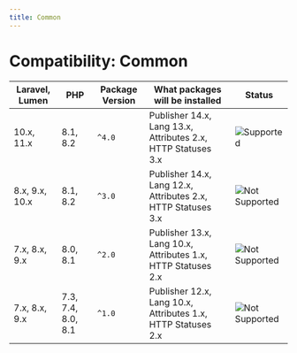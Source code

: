 ```yaml
---
title: Common
---
```


# Compatibility: Common

| Laravel, Lumen | PHP                | Package Version | What packages will be installed                              | Status                                |
|----------------|--------------------|-----------------|--------------------------------------------------------------|---------------------------------------|
| 10.x, 11.x     | 8.1, 8.2           | `^4.0`          | Publisher 14.x, Lang 13.x, Attributes 2.x, HTTP Statuses 3.x | ![Supported][badge_supported]         |
| 8.x, 9.x, 10.x | 8.1, 8.2           | `^3.0`          | Publisher 14.x, Lang 12.x, Attributes 2.x, HTTP Statuses 3.x | ![Not Supported][badge_not_supported] |
| 7.x, 8.x, 9.x  | 8.0, 8.1           | `^2.0`          | Publisher 13.x, Lang 10.x, Attributes 1.x, HTTP Statuses 2.x | ![Not Supported][badge_not_supported] |
| 7.x, 8.x, 9.x  | 7.3, 7.4, 8.0, 8.1 | `^1.0`          | Publisher 12.x, Lang 10.x, Attributes 1.x, HTTP Statuses 2.x | ![Not Supported][badge_not_supported] |

[badge_not_supported]:          https://img.shields.io/badge/not%20supported-lightgrey?style=flat-square

[badge_supported]:              https://img.shields.io/badge/supported-green?style=flat-square
